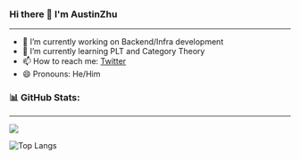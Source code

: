 ### Hi there 👋 I'm AustinZhu
---

- 🔭 I’m currently working on Backend/Infra development
- 🌱 I’m currently learning PLT and Category Theory
- 📫 How to reach me: [Twitter](https://twitter.com/austinzhu123)
- 😄 Pronouns: He/Him

### 📊 GitHub Stats:
---
![](https://github-readme-stats.vercel.app/api?username=AustinZhu&theme=algolia&show_icons=true&count_private=true)

![Top Langs](https://github-readme-stats.vercel.app/api/top-langs/?username=AustinZhu&layout=compact)
